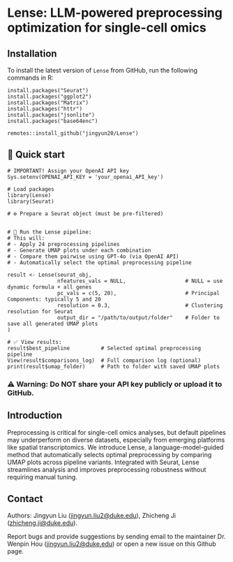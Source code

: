 # Lense: LLM-powered preprocessing optimization for single-cell omics


## Installation 

To install the latest version of `Lense` from GitHub, run the following commands in R:

```{r eval = FALSE}
install.packages("Seurat")
install.packages("ggplot2")
install.packages("Matrix")
install.packages("httr")
install.packages("jsonlite")
install.packages("base64enc")

remotes::install_github("jingyun20/Lense")
```

##  🚀 Quick start

```{r eval = FALSE}
# IMPORTANT! Assign your OpenAI API key
Sys.setenv(OPENAI_API_KEY = 'your_openai_API_key')

# Load packages
library(Lense)
library(Seurat)

# ⚙️ Prepare a Seurat object (must be pre-filtered)


# 🚀 Run the Lense pipeline:
# This will:
# - Apply 24 preprocessing pipelines
# - Generate UMAP plots under each combination
# - Compare them pairwise using GPT-4o (via OpenAI API)
# - Automatically select the optimal preprocessing pipeline

result <- Lense(seurat_obj,
                nfeatures_vals = NULL,                   # NULL = use dynamic formula + all genes
                pc_vals = c(5, 20),                      # Principal Components: typically 5 and 20
                resolution = 0.3,                        # Clustering resolution for Seurat
                output_dir = "/path/to/output/folder"    # Folder to save all generated UMAP plots
)

# ✅ View results:
result$best_pipeline          # Selected optimal preprocessing pipeline
View(result$comparisons_log)  # Full comparison log (optional)
print(result$umap_folder)     # Path to folder with saved UMAP plots

```

### ⚠️ Warning: Do NOT share your API key publicly or upload it to GitHub.

## Introduction
Preprocessing is critical for single-cell omics analyses, but default pipelines may underperform on diverse datasets, especially
from emerging platforms like spatial transcriptomics. We introduce Lense, a language-model-guided method that automatically
selects optimal preprocessing by comparing UMAP plots across pipeline variants. Integrated with Seurat, Lense streamlines
analysis and improves preprocessing robustness without requiring manual tuning.

## Contact

Authors: Jingyun Liu (jingyun.liu2@duke.edu), Zhicheng Ji (zhicheng.ji@duke.edu).

Report bugs and provide suggestions by sending email to the maintainer Dr. Wenpin Hou (jingyun.liu2@duke.edu) or open a new issue on this Github page.


